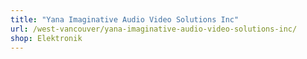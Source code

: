 ```yaml
---
title: "Yana Imaginative Audio Video Solutions Inc"
url: /west-vancouver/yana-imaginative-audio-video-solutions-inc/
shop: Elektronik
---
```

